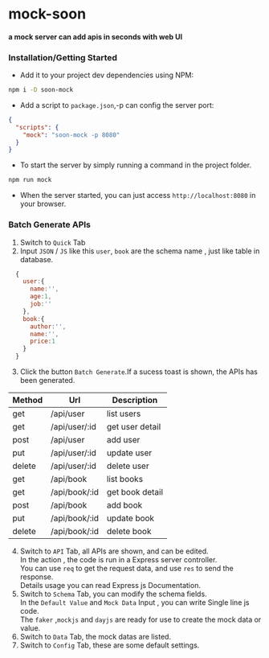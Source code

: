 # mock-soon

#### a mock server can add apis in seconds with web UI

### Installation/Getting Started

- Add it to your project dev dependencies using NPM:

```bash
npm i -D soon-mock
```

- Add a script to `package.json`,-p can config the server port:

```json
{
  "scripts": {
    "mock": "soon-mock -p 8080"
  }
}
```

- To start the server by simply running a command in the project folder.

```bash
npm run mock
```

- When the server started, you can just access `http://localhost:8080` in your browser.

### Batch Generate APIs

1. Switch to `Quick` Tab
2. Input `JSON` / `JS` like this
   `user`, `book` are the schema name , just like table in database.

```js
  {
    user:{
      name:'',
      age:1,
      job:''
    },
    book:{
      author:'',
      name:'',
      price:1
    }
  }
```

3. Click the button `Batch Generate`.If a sucess toast is shown, the APIs has been generated.

| Method | Url           | Description     |
| ------ | ------------- | --------------- |
| get    | /api/user     | list users      |
| get    | /api/user/:id | get user detail |
| post   | /api/user     | add user        |
| put    | /api/user/:id | update user     |
| delete | /api/user/:id | delete user     |
| get    | /api/book     | list books      |
| get    | /api/book/:id | get book detail |
| post   | /api/book     | add book        |
| put    | /api/book/:id | update book     |
| delete | /api/book/:id | delete book     |

4. Switch to `API` Tab, all APIs are shown, and can be edited.  
   In the action , the code is run in a Express server controller.  
   You can use `req` to get the request data, and use `res` to send the response.  
   Details usage you can read Express js Documentation.
5. Switch to `Schema` Tab, you can modify the schema fields.  
   In the `Default Value` and `Mock Data` Input , you can write Single line js code.  
   The `faker` ,`mockjs` and `dayjs` are ready for use to create the mock data or value.
6. Switch to `Data` Tab, the mock datas are listed.
7. Switch to `Config` Tab, these are some default settings.
